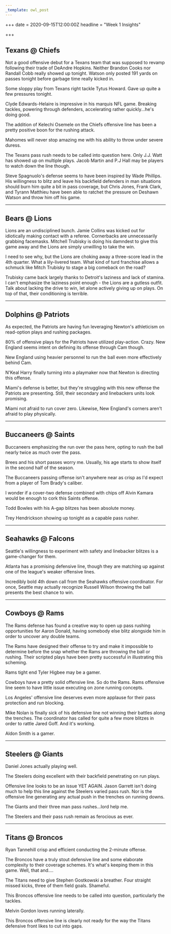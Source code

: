 ```yaml
---
_template: owl_post
---
```



+++
date = 2020-09-15T12:00:00Z
headline = "Week 1 Insights"

+++
## Texans @ Chiefs

Not a good offensive debut for a Texans team that was supposed to revamp following their trade of DeAndre Hopkins. Neither Brandon Cooks nor Randall Cobb really showed up tonight. Watson only posted 191 yards on passes tonight before garbage time really kicked in.

Some sloppy play from Texans right tackle Tytus Howard. Gave up quite a few pressures tonight.

Clyde Edwards-Helaire is impressive in his marquis NFL game. Breaking tackles, powering through defenders, accelerating rather quickly...he's doing good.

The addition of Kelechi Osemele on the Chiefs offensive line has been a pretty positive boon for the rushing attack.

Mahomes will never stop amazing me with his ability to throw under severe duress.

The Texans pass rush needs to be called into question here. Only J.J. Watt has showed up on multiple plays. Jacob Martin and P.J Hall may be players to watch down the line though.

Steve Spagnuolo's defense seems to have been inspired by Wade Phillips. His willingness to blitz and leave his backfield defenders in man situations should burn him quite a bit in pass coverage, but Chris Jones, Frank Clark, and Tyrann Matthieu have been able to ratchet the pressure on Deshawn Watson and throw him off his game.

***

## Bears @ Lions

Lions are an undisciplined bunch. Jamie Collins was kicked out for idiotically making contact with a referee. Cornerbacks are unnecessarily grabbing facemasks. Mitchell Trubisky is doing his damndest to give this game away and the Lions are simply unwilling to take the win.

I need to see why, but the Lions are choking away a three-score lead in the 4th quarter. What a lily-livered team. What kind of turd franchise allows a schmuck like Mitch Trubisky to stage a big comeback on the road?

Trubisky came back largely thanks to Detroit's laziness and lack of stamina. I can't emphasize the laziness point enough - the Lions are a gutless outfit. Talk about lacking the drive to win, let alone actively giving up on plays. On top of that, their conditioning is terrible.

***

## Dolphins @ Patriots

As expected, the Patriots are having fun leveraging Newton's athleticism on read-option plays and rushing packages.

80% of offensive plays for the Patriots have utilized play-action. Crazy. New England seems intent on defining its offense through Cam though.

New England using heavier personnel to run the ball even more effectively behind Cam.

N'Keal Harry finally turning into a playmaker now that Newton is directing this offense.

Miami's defense is better, but they're struggling with this new offense the Patriots are presenting. Still, their secondary and linebackers units look promising.

Miami not afraid to run cover zero. Likewise, New England's corners aren't afraid to play physically.

***

## Buccaneers @ Saints

Buccaneers emphasizing the run over the pass here, opting to rush the ball nearly twice as much over the pass.

Brees and his short passes worry me. Usually, his age starts to show itself in the second half of the season.

The Buccaneers passing offense isn't anywhere near as crisp as I'd expect from a player of Tom Brady's caliber.

I wonder if a cover-two defense combined with chips off Alvin Kamara would be enough to cork this Saints offense.

Todd Bowles with his A-gap blitzes has been absolute money.

Trey Hendrickson showing up tonight as a capable pass rusher.

***

## Seahawks @ Falcons

Seattle's willingness to experiment with safety and linebacker blitzes is a game-changer for them.

Atlanta has a promising defensive line, though they are matching up against one of the league's weaker offensive lines.

Incredibly bold 4th down call from the Seahawks offensive coordinator. For once, Seattle may actually recognize Russell Wilson throwing the ball presents the best chance to win.

***

## Cowboys @ Rams

The Rams defense has found a creative way to open up pass rushing opportunities for Aaron Donald, having somebody else blitz alongside him in order to uncover any double teams.

The Rams have designed their offense to try and make it impossible to determine before the snap whether the Rams are throwing the ball or rushing. Their scripted plays have been pretty successful in illustrating this scheming.

Rams tight end Tyler Higbee may be a gamer.

Cowboys have a pretty solid offensive line. So do the Rams. Rams offensive line seem to have little issue executing on zone running concepts.

Los Angeles' offensive line deserves even more applause for their pass protection and run blocking.

Mike Nolan is finally sick of his defensive line not winning their battles along the trenches. The coordinator has called for quite a few more blitzes in order to rattle Jared Goff. And it's working.

Aldon Smith is a gamer.

***

## Steelers @ Giants

Daniel Jones actually playing well.

The Steelers doing excellent with their backfield penetrating on run plays.

Offensive line looks to be an issue YET AGAIN. Jason Garrett isn't doing much to help this line against the Steelers varied pass rush. Nor is the offensive line generating any actual push in the trenches on running downs.

The Giants and their three man pass rushes...lord help me.

The Steelers and their pass rush remain as ferocious as ever.

***

## Titans @ Broncos

Ryan Tannehill crisp and efficient conducting the 2-minute offense.

The Broncos have a truly stout defensive line and some elaborate complexity to their coverage schemes. It's what's keeping them in this game. Well, that and....

The Titans need to give Stephen Gostkowski a breather. Four straight missed kicks, three of them field goals. Shameful.

This Broncos offensive line needs to be called into question, particularly the tackles.

Melvin Gordon loves running laterally.

This Broncos offensive line is clearly not ready for the way the Titans defensive front likes to cut into gaps.
